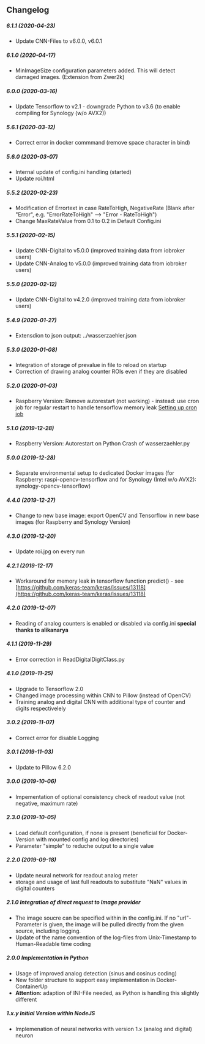 ## Changelog
##### 6.1.1 (2020-04-23)
* Update CNN-Files to v6.0.0, v6.0.1
##### 6.1.0 (2020-04-17)
* MinImageSize configuration parameters added. This will detect damaged images. (Extension from Zwer2k)
##### 6.0.0 (2020-03-16)
* Update Tensorflow to v2.1 - downgrade Python to v3.6 (to enable compiling for Synology (w/o AVX2))
##### 5.6.1 (2020-03-12)
* Correct error in docker commmand (remove space character in bind)
##### 5.6.0 (2020-03-07)
* Internal update of config.ini handling (started)
* Update roi.html
##### 5.5.2 (2020-02-23)
* Modification of Errortext in case RateToHigh, NegativeRate (Blank after "Error", e.g. "ErrorRateToHigh" --> "Error - RateToHigh")
* Change MaxRateValue from 0.1 to 0.2 in Default Config.ini
##### 5.5.1 (2020-02-15)
* Update CNN-Digital to v5.0.0 (improved training data from iobroker users)
* Update CNN-Analog to v5.0.0 (improved training data from iobroker users)
##### 5.5.0 (2020-02-12)
* Update CNN-Digital to v4.2.0 (improved training data from iobroker users)
##### 5.4.9 (2020-01-27)
* Extensdion to json output: ../wasserzaehler.json
##### 5.3.0 (2020-01-08)
* Integration of storage of prevalue in file to reload on startup
* Correction of drawing analog counter ROIs even if they are disabled
##### 5.2.0 (2020-01-03)
* Raspberry Version: Remove autorestart (not working) - instead: use cron job for regular restart to handle tensorflow memory leak [Setting up cron job](https://github.com/jomjol/water-meter-system-complete/blob/raspi-rolling/Raspi-Cron-Job.md)
##### 5.1.0 (2019-12-28)
* Raspberry Version: Autorestart on Python Crash of wasserzaehler.py
##### 5.0.0 (2019-12-28)
* Separate environmental setup to dedicated Docker images (for Raspberry: raspi-opencv-tensorflow and for Synology (Intel w/o AVX2): synology-opencv-tensorflow)
##### 4.4.0 (2019-12-27)
* Change to new base image: export OpenCV and Tensorflow in new base images (for Raspberry and Synology Version)
##### 4.3.0 (2019-12-20)
* Update roi.jpg on every run
##### 4.2.1 (2019-12-17)
* Workaround for memory leak in tensorflow function predict() - see [https://github.com/keras-team/keras/issues/13118](https://github.com/keras-team/keras/issues/13118)
##### 4.2.0 (2019-12-07)
* Reading of analog counters is enabled or disabled via config.ini **special thanks to alikanarya**
##### 4.1.1 (2019-11-29)
* Error correction in ReadDigitalDigitClass.py
##### 4.1.0 (2019-11-25)
* Upgrade to Tensorflow 2.0
* Changed image processing within CNN to Pillow (instead of OpenCV)
* Training analog and digital CNN with additional type of counter and digits respectivelely
##### 3.0.2 (2019-11-07)
* Correct error for disable Logging
##### 3.0.1 (2019-11-03)
* Update to Pillow 6.2.0
##### 3.0.0 (2019-10-06)
* Impementation of optional consistency check of readout value (not negative, maximum rate)
##### 2.3.0 (2019-10-05)
* Load default configuration, if none is present (beneficial for Docker-Version with mounted config and log directories)
* Parameter "simple" to reduche output to a single value
##### 2.2.0 (2019-09-18)
* Update neural network for readout analog meter
* storage and usage of last full readouts to substitute "NaN" values in digital counters
##### 2.1.0 Integration of direct request to Image provider
* The image soucre can be specified within in the config.ini. If no "url"-Parameter is given, the image will be pulled directly from the given source, including logging.
* Update of the name convention of the log-files from Unix-Timestamp to Human-Readable time coding
##### 2.0.0 Implementation in Python
* Usage of improved analog detection (sinus and cosinus coding)
* New folder structure to support easy implementation in Docker-ContainerUp
* **Attention:** adaption of INI-File needed, as Python is handling this slightly different 
##### 1.x.y Initial Version within NodeJS
* Implemenation of neural networks with version 1.x (analog and digital)
neuron